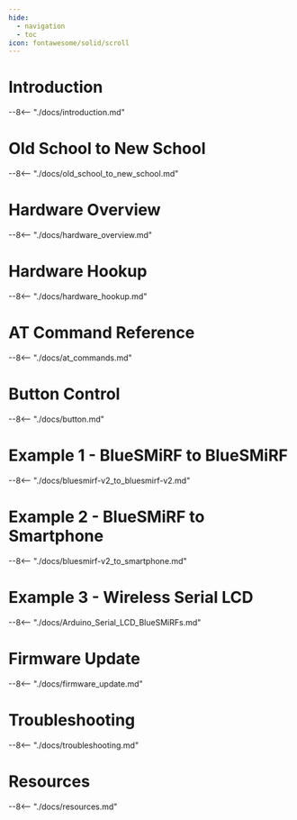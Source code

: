 ```yaml
---
hide:
  - navigation
  - toc
icon: fontawesome/solid/scroll
---
```


# Introduction
--8<-- "./docs/introduction.md"

# Old School to New School
--8<-- "./docs/old_school_to_new_school.md"

# Hardware Overview
--8<-- "./docs/hardware_overview.md"

# Hardware Hookup
--8<-- "./docs/hardware_hookup.md"

# AT Command Reference
--8<-- "./docs/at_commands.md"

# Button Control
--8<-- "./docs/button.md"

# Example 1 - BlueSMiRF to BlueSMiRF
--8<-- "./docs/bluesmirf-v2_to_bluesmirf-v2.md"

# Example 2 - BlueSMiRF to Smartphone
--8<-- "./docs/bluesmirf-v2_to_smartphone.md"

# Example 3 - Wireless Serial LCD
--8<-- "./docs/Arduino_Serial_LCD_BlueSMiRFs.md"

# Firmware Update
--8<-- "./docs/firmware_update.md"

# Troubleshooting
--8<-- "./docs/troubleshooting.md"

# Resources
--8<-- "./docs/resources.md"
